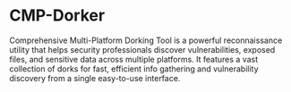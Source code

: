 # CMP-Dorker
Comprehensive Multi-Platform Dorking Tool is a powerful reconnaissance utility that helps security professionals discover vulnerabilities, exposed files, and sensitive data across multiple platforms. It features a vast collection of dorks for fast, efficient info gathering and vulnerability discovery from a single easy-to-use interface.
